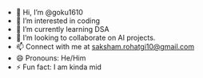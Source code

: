 - 👋 Hi, I’m @goku1610
- 👀 I’m interested in coding
- 🌱 I’m currently learning DSA
- 💞️ I’m looking to collaborate on AI projects.
- 📫 Connect with me at saksham.rohatgi10@gmail.com
- 😄 Pronouns: He/Him
- ⚡ Fun fact: I am kinda mid

<!---
goku1610/goku1610 is a ✨ special ✨ repository because its `README.md` (this file) appears on your GitHub profile.
You can click the Preview link to take a look at your changes.
--->
